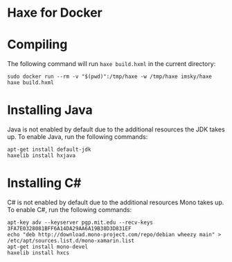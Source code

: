 # Haxe for Docker

# Compiling

The following command will run `haxe build.hxml` in the current directory:

```
sudo docker run --rm -v "$(pwd)":/tmp/haxe -w /tmp/haxe imsky/haxe haxe build.hxml
```

# Installing Java

Java is not enabled by default due to the additional resources the JDK takes up. To enable Java, run the following commands:

```
apt-get install default-jdk
haxelib install hxjava
```

# Installing C#

C# is not enabled by default due to the additional resources Mono takes up. To enable C#, run the following commands:

```
apt-key adv --keyserver pgp.mit.edu --recv-keys 3FA7E0328081BFF6A14DA29AA6A19B38D3D831EF
echo "deb http://download.mono-project.com/repo/debian wheezy main" > /etc/apt/sources.list.d/mono-xamarin.list
apt-get install mono-devel
haxelib install hxcs
```
